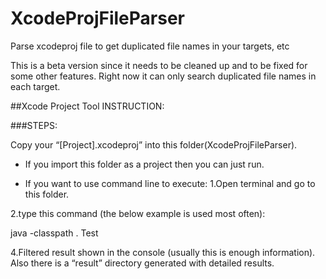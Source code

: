 # XcodeProjFileParser
Parse xcodeproj file to get duplicated file names in your targets, etc

This is a beta version since it needs to be cleaned up and to be fixed for some other features.
Right now it can only search duplicated file names in each target.


##Xcode Project Tool INSTRUCTION:

###STEPS:

Copy your “[Project].xcodeproj” into this folder(XcodeProjFileParser).

- If you import this folder as a project then you can just run.

- If you want to use command line to execute:
1.Open terminal and go to this folder.

2.type this command (the below example is used most often):

java -classpath . Test

4.Filtered result shown in the console (usually this is enough information).
Also there is a “result” directory generated with detailed results.

